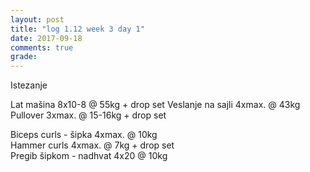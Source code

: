 ```yaml
---
layout: post
title: "log 1.12 week 3 day 1"
date: 2017-09-18
comments: true
grade:
---
```


Istezanje

Lat mašina 8x10-8 @ 55kg + drop set 
Veslanje na sajli 4xmax. @ 43kg  
Pullover 3xmax. @ 15-16kg + drop set  

Biceps curls - šipka 4xmax. @ 10kg  
Hammer curls 4xmax. @ 7kg + drop set  
Pregib šipkom - nadhvat 4x20 @ 10kg  
